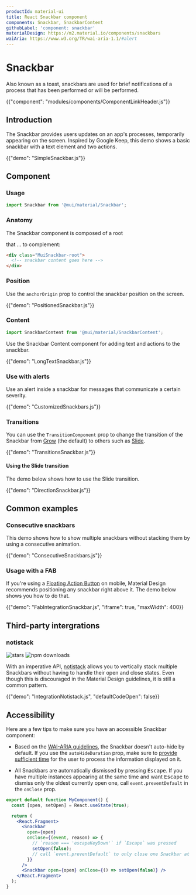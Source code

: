 ```yaml
---
productId: material-ui
title: React Snackbar component
components: Snackbar, SnackbarContent
githubLabel: 'component: snackbar'
materialDesign: https://m2.material.io/components/snackbars
waiAria: https://www.w3.org/TR/wai-aria-1.1/#alert
---
```


# Snackbar

<p class="description">Also known as a toast, snackbars are used for brief notifications of a process that has been performed or will be performed.</p>

{{"component": "modules/components/ComponentLinkHeader.js"}}

## Introduction

The Snackbar provides users updates on an app's processes, temporarily appearing on the screen.
Inspired by Google Keep, this demo shows a basic snackbar with a text element and two actions.

{{"demo": "SimpleSnackbar.js"}}

## Component

### Usage

```jsx
import Snackbar from '@mui/material/Snackbar';
```

### Anatomy

The Snackbar component is composed of a root <div> that ... to complement:

```html
<div class="MuiSnackbar-root">
  <!-- snackbar content goes here -->
</div>
```

### Position

Use the `anchorOrigin` prop to control the snackbar position on the screen.

{{"demo": "PositionedSnackbar.js"}}

### Content

```jsx
import SnackbarContent from '@mui/material/SnackbarContent';
```

Use the Snackbar Content component for adding text and actions to the snackbar.

{{"demo": "LongTextSnackbar.js"}}

### Use with alerts

Use an alert inside a snackbar for messages that communicate a certain severity.

{{"demo": "CustomizedSnackbars.js"}}

### Transitions

You can use the `TransitionComponent` prop to change the transition of the Snackbar from [Grow](/material-ui/transitions/#grow) (the default) to others such as [Slide](/material-ui/transitions/#slide).

{{"demo": "TransitionsSnackbar.js"}}

#### Using the Slide transition

The demo below shows how to use the Slide transition.

{{"demo": "DirectionSnackbar.js"}}

## Common examples

### Consecutive snackbars

This demo shows how to show multiple snackbars without stacking them by using a consecutive animation.

{{"demo": "ConsecutiveSnackbars.js"}}

### Usage with a FAB

If you're using a [Floating Action Button](/material-ui/react-floating-action-button/) on mobile, Material Design recommends positioning any snackbar right above it.
The demo below shows you how to do that.

{{"demo": "FabIntegrationSnackbar.js", "iframe": true, "maxWidth": 400}}

## Third-party intergrations

### notistack

![stars](https://img.shields.io/github/stars/iamhosseindhv/notistack.svg?style=social&label=Star)
![npm downloads](https://img.shields.io/npm/dm/notistack.svg)

With an imperative API, [notistack](https://github.com/iamhosseindhv/notistack) allows you to vertically stack multiple Snackbars without having to handle their open and close states.
Even though this is discouraged in the Material Design guidelines, it is still a common pattern.

{{"demo": "IntegrationNotistack.js", "defaultCodeOpen": false}}

## Accessibility

Here are a few tips to make sure you have an accessible Snackbar component:

- Based on the [WAI-ARIA guidelines](https://www.w3.org/TR/wai-aria-1.1/#alert), the Snackbar doesn't auto-hide by default.
  If you use the `autoHideDuration` prop, make sure to [provide sufficient time](https://www.w3.org/TR/UNDERSTANDING-WCAG20/time-limits.html) for the user to process the information displayed on it.

- All Snackbars are automatically dismissed by pressing <kbd class="key">Escape</kbd>. If you have multiple instances appearing at the same time and want <kbd class="key">Escape</kbd> to dismiss only the oldest currently open one, call `event.preventDefault` in the `onClose` prop.

```jsx
export default function MyComponent() {
  const [open, setOpen] = React.useState(true);

  return (
    <React.Fragment>
      <Snackbar
        open={open}
        onClose={(event, reason) => {
          // `reason === 'escapeKeyDown'` if `Escape` was pressed
          setOpen(false);
          // call `event.preventDefault` to only close one Snackbar at a time.
        }}
      />
      <Snackbar open={open} onClose={() => setOpen(false)} />
    </React.Fragment>
  );
}
```
